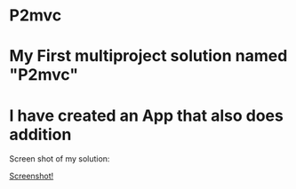 # P2mvc
# My First multiproject solution  named "P2mvc"
# I have created an App that also does addition

Screen shot of my solution:

[Screenshot!](https://github.com/santoshsekhar/P2mvc/blob/master/P2app.PNG)
